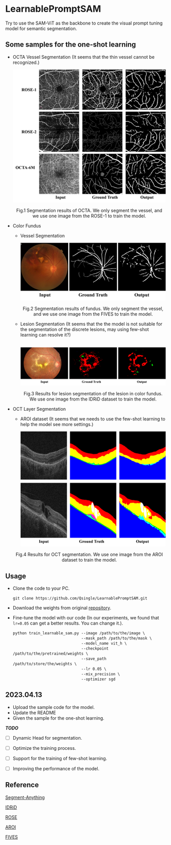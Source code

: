 # LearnablePromptSAM
Try to use the SAM-ViT as the backbone to create the visual prompt tuning model for semantic segmentation.



## Some samples for the one-shot learning

+ OCTA Vessel Segmentation (It seems that the thin vessel cannot be recognized.)

  ![OCTA](images/octa.png)

  <center>Fig.1 Segmentation results of OCTA. We only segment the vessel, and we use one image from the ROSE-1 to train the model.</center>

+ Color Fundus

  + Vessel Segmentation

    ![vessel_cf](images/cf_vessel.png)

    <center>Fig.2 Segmentation results of fundus. We only segment the vessel, and we use one image from the FIVES to train the model.</center>

  + Lesion Segmentation (It seems that the the model is not suitable for the segmentation of the discrete lesions, may using few-shot learning can resolve it?)

    ​	![Color fundus lesion](images/cf_lesion.png)

    <center>Fig.3 Results for lesion segmentation of the lesion in color fundus. We use one image from the IDRiD dataset to train the model.</center>

+ OCT Layer Segmentation

  + AROI dataset (It seems that we needs to use the few-shot learning to help the model see more settings.)

    ![AROI_results](images/oct.png)

  <center>Fig.4 Results for OCT segmentation. We use one image from the AROI dataset to train the model.</center>

## Usage

+ Clone the code to your PC.

  ```shell
  git clone https://github.com/Qsingle/LearnablePromptSAM.git
  ```

+ Download the weights from original [repository](https://github.com/facebookresearch/segment-anything#model-checkpoints).

+ Fine-tune the model with our code (In our experiments, we found that `lr=0.05`  can get a better results. You can change it.).

  ```shell
  python train_learnable_sam.py --image /path/to/the/image \
                                --mask_path /path/to/the/mask \
                                --model_name vit_h \
                                --checkpoint /path/to/the/pretrained/weights \
                                --save_path /path/to/store/the/weights \
                                --lr 0.05 \
                                --mix_precision \
                                --optimizer sgd
  ```



## 2023.04.13

+ Upload the sample code for the model.
+ Update the README
+ Given the sample for the one-shot learning.



***TODO***

- [ ] Dynamic Head for segmentation.
- [ ] Optimize the training process.
- [ ] Support for the training of few-shot learning.
- [ ] Improving the performance of the model.



## Reference

[Segment-Anything](https://github.com/facebookresearch/segment-anything)

[IDRiD](https://idrid.grand-challenge.org/)

[ROSE](https://imed.nimte.ac.cn/dataofrose.html)

[AROI](https://ipg.fer.hr/ipg/resources/oct_image_database)

[FIVES](https://doi.org/10.6084/m9.figshare.19688169.v1)

